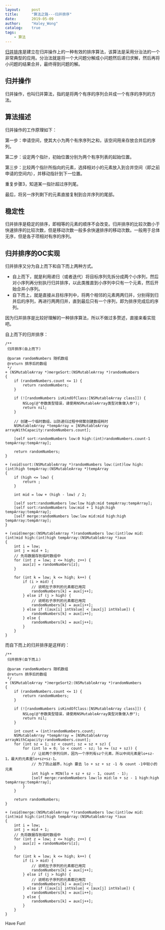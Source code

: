 ```yaml
---
layout:     post
title:      "算法之路---归并排序"
date:       2019-05-09
author:     "Haley_Wong"
catalog:    true
tags:
    - 算法
---
```


[归并排序](https://baike.baidu.com/item/%E5%BD%92%E5%B9%B6%E6%8E%92%E5%BA%8F/1639015?fr=aladdin)是建立在归并操作上的一种有效的排序算法，该算法是采用分治法的一个非常典型的应用。分治法就是将一个大问题分解成小问题然后递归求解，然后再将小问题的结果合并，最终得到问题的解。

## 归并操作

归并操作，也叫归并算法，指的是将两个有序的序列合并成一个有序的序列的方法。

## 算法描述

归并操作的工作原理如下：

第一步：申请空间，使其大小为两个有序序列之和，该空间用来存放合并后的序列。

第二步：设定两个指针，初始位置分别为两个有序列表的起始位置。

第三步：比较两个指针所指向的元素，选择相对小的元素放入到合并空间（即之前申请的空间内），并移动指针到下一位置。

重复步骤3，知道某一指针超过序列尾。

最后，将另一序列剩下的元素直接复制到合并序列的尾部。

## 稳定性

归并排序是稳定的排序，即相等的元素的顺序不会改变。归并排序的比较次数小于快速排序的比较次数，但是移动次数一般多余快速排序的移动次数。一般用于总体无序，但是各子项相对有序的序列。

## 归并排序的OC实现
归并排序又分为自上而下和自下而上两种方式。

* 自上而下，就是利用递归（或者迭代）将目标序列先拆分成两个小序列，然后对小序列再分别执行归并排序，以此类推直到小序列中只有一个元素，然后开始合并小序列。
* 自下而上，就是直接从目标序列中，将两个相邻的元素两两归并，分别得到归并后的序列，再进行两两归并，直到最后只有一个序列，即为排序完成后的序列。

因为归并排序是比较好理解的一种排序算法，所以不做过多赘述，直接来看实现吧。

自上而下的归并排序：

```
/**
 归并排序(自上而下)
 
 @param randomNumbers 随机数组
 @return 排序后的数组
 */
+ (NSMutableArray *)mergeSort:(NSMutableArray *)randomNumbers
{
    if (randomNumbers.count <= 1) {
        return randomNumbers;
    }
    
    if (![randomNumbers isKindOfClass:[NSMutableArray class]]) {
        NSLog(@"参数类型错误，请使用NSMutableArray类型对象做入参");
        return nil;
    }
    
    // 创建一个临时数组，以防递归过程中频繁创建数组耗时
    NSMutableArray *tempArray = [NSMutableArray arrayWithCapacity:randomNumbers.count];
    
    [self sort:randomNumbers low:0 high:(int)randomNumbers.count-1 tempArray:tempArray];
    
    return randomNumbers;
}

+ (void)sort:(NSMutableArray *)randomNumbers low:(int)low high:(int)high tempArray:(NSMutableArray *)tempArray
{
    if (high <= low) {
        return ;
    }
    
    int mid = low + (high - low) / 2;
    
    [self sort:randomNumbers low:low high:mid tempArray:tempArray];
    [self sort:randomNumbers low:mid + 1 high:high tempArray:tempArray];
    [self merge:randomNumbers low:low mid:mid high:high tempArray:tempArray];
}

+ (void)merge:(NSMutableArray *)randomNumbers low:(int)low mid:(int)mid high:(int)high tempArray:(NSMutableArray *)aux
{
    int i = low;
    int j = mid + 1;
    // 先将数据存到临时数组中
    for (int z = low; z <= high; z++) {
        aux[z] = randomNumbers[z];
    }
    
    for (int k = low; k <= high; k++) {
        if (i > mid) {
            // 说明左子序列的元素都已用完
            randomNumbers[k] = aux[j++];
        } else if (j > high) {
            // 说明右子序列的元素都已用完
            randomNumbers[k] = aux[i++];
        } else if ([aux[i] intValue] < [aux[j] intValue]) {
            randomNumbers[k] = aux[i++];
        } else {
            randomNumbers[k] = aux[j++];
        }
    }
}

```

而自下而上的归并排序是这样的：

```
/**
 归并排序(自下而上)
 
 @param randomNumbers 随机数组
 @return 排序后的数组
 */
+ (NSMutableArray *)mergeSort2:(NSMutableArray *)randomNumbers
{
    if (randomNumbers.count <= 1) {
        return randomNumbers;
    }
    
    if (![randomNumbers isKindOfClass:[NSMutableArray class]]) {
        NSLog(@"参数类型错误，请使用NSMutableArray类型对象做入参");
        return nil;
    }
    
    int count = (int)randomNumbers.count;
    NSMutableArray *tempArray = [NSMutableArray arrayWithCapacity:randomNumbers.count];
    for (int sz = 1; sz < count; sz = sz + sz) {
        for (int lo = 0; lo < count - sz; lo += (sz + sz)) {
            // 让前两个序列归并，因为一个序列有sz个元素，所以中间元素是lo+sz-1，最大的元素是lo+sz+sz-1。
            // 为了防止越界，high 要去 lo + sz + sz -1 与 count -1中较小的元素
            int high = MIN(lo + sz + sz - 1, count - 1);
            [self merge:randomNumbers low:lo mid:lo + sz - 1 high:high tempArray:tempArray];
        }
    }
    
    return randomNumbers;
}

+ (void)merge:(NSMutableArray *)randomNumbers low:(int)low mid:(int)mid high:(int)high tempArray:(NSMutableArray *)aux
{
    int i = low;
    int j = mid + 1;
    // 先将数据存到临时数组中
    for (int z = low; z <= high; z++) {
        aux[z] = randomNumbers[z];
    }
    
    for (int k = low; k <= high; k++) {
        if (i > mid) {
            // 说明左子序列的元素都已用完
            randomNumbers[k] = aux[j++];
        } else if (j > high) {
            // 说明右子序列的元素都已用完
            randomNumbers[k] = aux[i++];
        } else if ([aux[i] intValue] < [aux[j] intValue]) {
            randomNumbers[k] = aux[i++];
        } else {
            randomNumbers[k] = aux[j++];
        }
    }
}
```

Have Fun!








 
  


